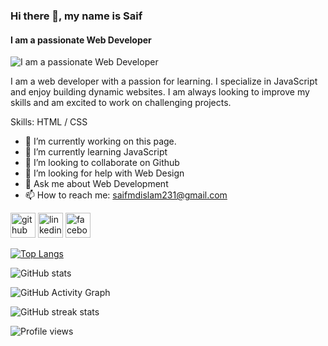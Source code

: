 ### Hi there 👋, my name is Saif
#### I am a passionate Web Developer
![I am a passionate Web Developer](https://scontent.fdac155-1.fna.fbcdn.net/v/t39.30808-6/322160330_531816958997922_3490593121328051139_n.jpg?stp=c0.23.206.206a_dst-jpg_p206x206&_nc_cat=103&ccb=1-7&_nc_sid=da31f3&_nc_ohc=CFZJiWjhckcAX8LaXRl&tn=j-_fwTH3khnqXbsp&_nc_ht=scontent.fdac155-1.fna&oh=00_AfAcJWPmoy-67yrySyyna8haCTtUTSvFlkYicGdlphYLIQ&oe=63F5FDE8)

I am a web developer with a passion for learning. I specialize in JavaScript and enjoy building dynamic websites. I am always looking to improve my skills and am excited to work on challenging projects.

Skills: HTML / CSS

- 🔭 I’m currently working on this page. 
- 🌱 I’m currently learning JavaScript 
- 👯 I’m looking to collaborate on Github 
- 🤔 I’m looking for help with Web Design 
- 💬 Ask me about Web Development 
- 📫 How to reach me: saifmdislam231@gmail.com 


[<img src='https://cdn.jsdelivr.net/npm/simple-icons@3.0.1/icons/github.svg' alt='github' height='40'>](https://github.com/MohammadSaifulIslam)  [<img src='https://cdn.jsdelivr.net/npm/simple-icons@3.0.1/icons/linkedin.svg' alt='linkedin' height='40'>](https://www.linkedin.com/in/saiful1/)  [<img src='https://cdn.jsdelivr.net/npm/simple-icons@3.0.1/icons/facebook.svg' alt='facebook' height='40'>](https://www.facebook.com/khan.saiful.90857)  

[![Top Langs](https://github-readme-stats.vercel.app/api/top-langs/?username=MohammadSaifulIslam)](https://github.com/anuraghazra/github-readme-stats)

![GitHub stats](https://github-readme-stats.vercel.app/api?username=MohammadSaifulIslam&show_icons=true&count_private=true)  

![GitHub Activity Graph](https://activity-graph.herokuapp.com/graph?username=MohammadSaifulIslam)  

![GitHub streak stats](https://streak-stats.demolab.com/?user=MohammadSaifulIslam)  

![Profile views](https://gpvc.arturio.dev/MohammadSaifulIslam)  
